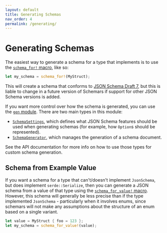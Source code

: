 ```yaml
---
layout: default
title: Generating Schemas
nav_order: 4
permalink: /generating/
---
```


# Generating Schemas

The easiest way to generate a schema for a type that implements is to use the [`schema_for!` macro](https://docs.rs/schemars/latest/schemars/macro.schema_for.html), like so:
```rust
let my_schema = schema_for!(MyStruct);
```

This will create a schema that conforms to [JSON Schema Draft 7](https://json-schema.org/specification-links.html#draft-7), but this is liable to change in a future version of Schemars if support for other JSON Schema versions is added.

If you want more control over how the schema is generated, you can use the [`gen` module](https://docs.rs/schemars/latest/schemars/gen/). There are two main types in this module:
* [`SchemaSettings`](https://docs.rs/schemars/latest/schemars/gen/struct.SchemaSettings.html), which defines what JSON Schema features should be used when generating schemas (for example, how `Option`s should be represented).
* [`SchemaGenerator`](https://docs.rs/schemars/latest/schemars/gen/struct.SchemaGenerator.html), which manages the generation of a schema document.

See the API documentation for more info on how to use those types for custom schema generation.

## Schema from Example Value

If you want a schema for a type that can't/doesn't implement `JsonSchema`, but does implement `serde::Serialize`, then you can generate a JSON schema from a value of that type using the [`schema_for_value!` macro](https://docs.rs/schemars/latest/schemars/macro.schema_for_value.html). However, this schema will generally be less precise than if the type implemented `JsonSchema` - particularly when it involves enums, since schemars will not make any assumptions about the structure of an enum based on a single variant.

```rust
let value = MyStruct { foo = 123 };
let my_schema = schema_for_value!(value);
```

<!-- TODO:
create and link to example
-->
